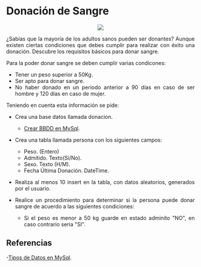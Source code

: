 <div align="justify">

# Donación de Sangre

<div align="center">
<img src="https://tiposdesangre.org/wp-content/uploads/2017/05/Descubre-los-requisitos-para-Donar-Sangre-768x727.jpg?w=400"/>

</div>

¿Sabías que la mayoría de los adultos sanos pueden ser  donantes? Aunque existen ciertas condiciones que debes cumplir para realizar con éxito una donación. Descubre los requisitos básicos para donar sangre.

Para la poder donar sangre se deben cumplir varias condicones:
- Tener un peso superior a 50Kg.
- Ser apto para donar sangre.
- No haber donado en un periodo anterior a 90 días en caso de ser hombre y 120 días en caso de mujer.

Teniendo en cuenta esta información se pide:
- Crea una base datos llamada donacion.
    - [Crear BBDD en MySql](https://dev.mysql.com/doc/refman/8.0/en/creating-database.html).
- Crea una tabla llamada persona con los siguientes campos:
    - Peso. (Entero)
    - Admitido. Texto(Si/No).
    - Sexo. Texto (H/M).
    - Fecha Última Donación. DateTime.
- Realiza al menos 10 insert en la tabla, con datos aleatorios, generados por el usuario.

- Realice un procedimiento para determinar si la persona puede donar sangre de acuerdo a las siguientes condiciones:
 
   - Si el peso es menor a 50 kg guarde en estado adminito "NO", en caso contrario seria "SI".
  

## Referencias
-[Tipos de Datos en MySql](https://dev.mysql.com/doc/refman/8.0/en/data-types.html).


</div>